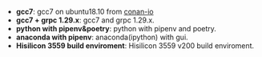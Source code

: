 - **gcc7**:  gcc7 on ubuntu18.10 from [conan-io](https://github.com/conan-io/conan-docker-tools)
- **gcc7 + grpc 1.29.x**: gcc7 and grpc 1.29.x.
- **python with pipenv&poetry**:  python with pipenv and poetry.
- **anaconda with pipenv**: anaconda(ipython) with gui.
- **Hisilicon 3559 build enviroment**: Hisilicon 3559 v200 build enviroment.